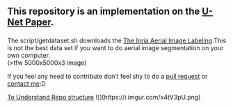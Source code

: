 ## <p>This repository is an implementation on the <a href="https://arxiv.org/abs/1505.04597">U-Net Paper</a>.<br>
The script/getdataset.sh downloads the <a href="https://project.inria.fr/aerialimagelabeling/">The Inria Aerial Image Labeling</a>.This is not the best data set if you want to do aerial image segmentation on your own computer.<br>
(&gt;tfw 5000x5000x3 image)</p>
<p>If you feel any need to contribute don’t feel shy to do a <a href="https://github.com/madhavkhoslaa/U-Net-Segmentation/pulls">pull request</a> or <a href="mailto:madhavkhosla@cock.li">contact me</a>:D</p>
 <a href="https://veniversum.me/git-visualizer/?owner=madhavkhoslaa&repo=Pytorch-U-Net-Segmentation">To Understand Repo structure</a>
 ![](https://i.imgur.com/x4tV3pU.png)
